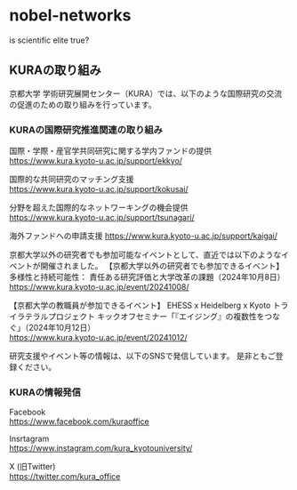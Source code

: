 # nobel-networks
is scientific elite true?





## KURAの取り組み
京都大学 学術研究展開センター（KURA）では、以下のような国際研究の交流の促進のための取り組みを行っています。

### KURAの国際研究推進関連の取り組み
国際・学際・産官学共同研究に関する学内ファンドの提供  
https://www.kura.kyoto-u.ac.jp/support/ekkyo/

国際的な共同研究のマッチング支援  
https://www.kura.kyoto-u.ac.jp/support/kokusai/

分野を超えた国際的なネットワーキングの機会提供  
https://www.kura.kyoto-u.ac.jp/support/tsunagari/

海外ファンドへの申請支援
https://www.kura.kyoto-u.ac.jp/support/kaigai/

京都大学以外の研究者でも参加可能なイベントとして、直近では以下のようなイベントが開催されました。
【京都大学以外の研究者でも参加できるイベント】
多様性と持続可能性： 責任ある研究評価と大学改革の課題（2024年10月8日）  
https://www.kura.kyoto-u.ac.jp/event/20241008/

【京都大学の教職員が参加できるイベント】
EHESS x Heidelberg x Kyoto トライラテラルプロジェクト キックオフセミナー「『エイジング』の複数性をつなぐ」（2024年10月12日）  
https://www.kura.kyoto-u.ac.jp/event/20241012/


研究支援やイベント等の情報は、以下のSNSで発信しています。
是非ともご登録ください。
### KURAの情報発信
Facebook  
https://www.facebook.com/kuraoffice

Insrtagram  
https://www.instagram.com/kura_kyotouniversity/

X (旧Twitter)  
https://twitter.com/kura_office



